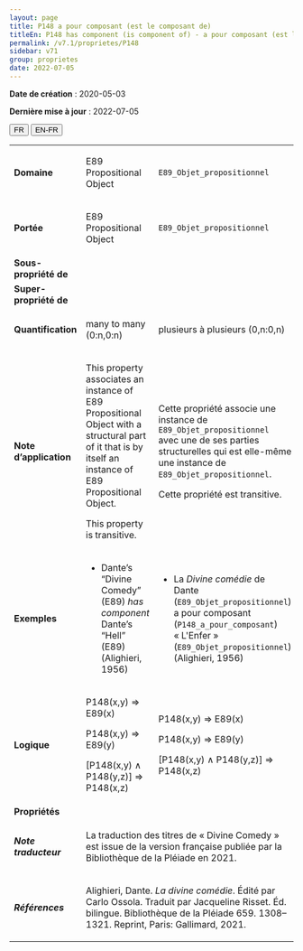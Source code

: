 ```yaml
---
layout: page
title: P148 a pour composant (est le composant de)
titleEn: P148 has component (is component of) - a pour composant (est le composant de)
permalink: /v7.1/proprietes/P148
sidebar: v71
group: proprietes
date: 2022-07-05
---
```


**Date de création** : 2020-05-03

**Dernière mise à jour** : 2022-07-05

<div class="lang-buttons">
  <button id="fr" class="activate">FR</button>
  <button id="en-fr">EN-FR</button>
</div>

<table>
				<tbody>
				<tr>
					<td><strong>Domaine</strong></td>
					<td class="en"><p>E89 Propositional Object</p>
							</td>
						<td><p><code class="language-plaintext highlighter-rouge">E89_Objet_propositionnel</code></p>
							</td>
						</tr>
					<tr>
					<td><strong>Portée</strong></td>
					<td class="en"><p>E89 Propositional Object</p>
							</td>
						<td><p><code class="language-plaintext highlighter-rouge">E89_Objet_propositionnel</code></p>
							</td>
						</tr>
					<tr>
					<td><strong>Sous-propriété de</strong></td>
					<td class="en"><p></p>
							</td>
						<td><p></p>
							</td>
						</tr>
					<tr>
					<td><strong>Super-propriété de</strong></td>
					<td class="en"><p></p>
							</td>
						<td><p></p>
							</td>
						</tr>
					<tr>
					<td><strong>Quantification</strong></td>
					<td class="en"><p>many to many (0:n,0:n)</p>
							</td>
						<td><p>plusieurs à plusieurs (0,n:0,n)</p>
							</td>
						</tr>
					<tr>
					<td><strong>Note d’application</strong></td>
					<td class="en"><p>This property associates an instance of E89 Propositional Object with a structural part of it that is by itself an instance of E89 Propositional Object.</p>
							<p></p>
							<p>This property is transitive.</p>
							</td>
						<td><p>Cette propriété associe une instance de <code class="language-plaintext highlighter-rouge">E89_Objet_propositionnel</code> avec une de ses parties structurelles qui est elle-même une instance de <code class="language-plaintext highlighter-rouge">E89_Objet_propositionnel</code>. </p>
							<p></p>
							<p>Cette propriété est transitive.  </p>
							</td>
						</tr>
					<tr>
					<td><strong>Exemples</strong></td>
					<td class="en"><ul><li><p>Dante’s “Divine Comedy” (E89) <em>has component </em>Dante’s “Hell” (E89) (Alighieri, 1956)</p>
							</li>
									</ul></td>
						<td><ul><li><p>La <em>Divine comédie</em> de Dante (<code class="language-plaintext highlighter-rouge">E89_Objet_propositionnel</code>) a pour composant (<code class="language-plaintext highlighter-rouge">P148_a_pour_composant</code>) « L'Enfer » (<code class="language-plaintext highlighter-rouge">E89_Objet_propositionnel</code>) (Alighieri, 1956)</p>
							</li>
									</ul></td>
						</tr>
					<tr>
					<td><strong>Logique</strong></td>
					<td class="en"><p>P148(x,y) ⇒ E89(x)</p>
							<p>P148(x,y) ⇒ E89(y)</p>
							<p>[P148(x,y) ∧ P148(y,z)] ⇒ P148(x,z)</p>
							</td>
						<td><p>P148(x,y) ⇒ E89(x)</p>
							<p>P148(x,y) ⇒ E89(y)</p>
							<p>[P148(x,y) ∧ P148(y,z)] ⇒ P148(x,z)</p>
							</td>
						</tr>
					<tr>
					<td><strong>Propriétés</strong></td>
					<td class="en"><p></p>
							</td>
						<td><p></p>
							</td>
						</tr>
					<tr>
					<td><strong><em>Note traducteur</em></strong></td>
					<td colspan="2"><p>La traduction des titres de « Divine Comedy » est issue de la version française publiée par la Bibliothèque de la Pléiade en 2021. </p>
							</td>
						</tr>
					<tr>
					<td><strong><em>Références</em></strong></td>
					<td colspan="2"><p>Alighieri, Dante. <em>La divine comédie</em>. Édité par Carlo Ossola. Traduit par Jacqueline Risset. Éd. bilingue. Bibliothèque de la Pléiade 659. 1308–1321. Reprint, Paris: Gallimard, 2021.</p>
							</td>
						</tr>
					</tbody>
				</table>
				